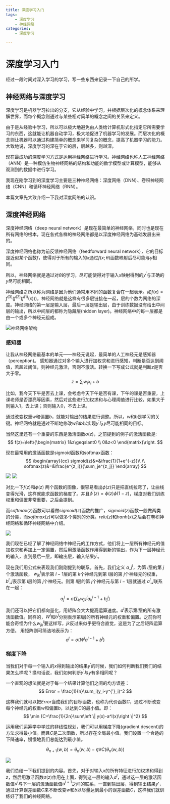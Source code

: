```yaml
---
title: 深度学习入门
tags:
	- 深度学习
	- 神经网络
categories:
	- 深度学习

---
```

# 深度学习入门

经过一段时间对深入学习的学习，写一些东西来记录一下自己的所学。

## 神经网络与深度学习

深度学习是机器学习拉出的分支，它从经验中学习，并根据层次化的概念体系来理解世界，而每个概念则通过与某些相对简单的概念之间的关系来定义。

由于是从经验中学习，所以可以极大地避免由人类给计算机形式化指定它所需要学习的东西，这就能让机器自动学习，极大地促进了机器学习的发展。而层次化的概念则让机器可以通过构建简单的概念来学习复杂的概念，提高了机器学习的能力。大致地说，深度学习的深在于它的层，层越多，则越深。

现在最成功的深度学习方式是运用神经网络进行学习。神经网络也称人工神经网络（ANN）是一种模仿生物神经网络的结构和功能的数学模型或计算模型，能够从观测到的数据中进行学习。

我现在刚学习到的深度学习主要是三种神经网络：深度网络（DNN）、卷积神经网络（CNN）和循环神经网络（RNN）。

本篇文章先大致介绍一下我对深度网络的认识。

## 深度神经网络
深度神经网络（deep neural network）是现在最简单的神经网络，同时也是现在所有网络的根本，现在各式各样的神经网络都是以深度神经网络为基础发展出来的。

深度神经网络也称为前反馈神经网络（feedforward neural network），它的目标是近似某个函数$f$，使得对于所有的输入的$x$通过$f(x;\theta)$函数映射后尽可能与$y$相同。

所以，神经网络就是通过对$\theta$的学习，尽可能使得对于输入$x$映射得到的$y^{'}$与正确的$y$尽可能相同。

神经网络之所以称为网络是因为他们通常用不同的函数复合在一起表示。如$f(x)=f^{(3)}(f^{(2)}(f^{(1)}(x)))$，神经网络就是这样有很多层链接在一起，层的个数为网络的深度。神经网络的第一层是输入层，最后一层是输出层，由于训练数据没有给出中间层的输出，所以中间层的都称为隐藏层(hidden layer)。神经网络中的每一层都是由一个或多个神经元组成。

![神经网络架构](http://wiki.jikexueyuan.com/project/neural-networks-and-deep-learning-zh-cn/images/162.png)

### 感知器
让我从神经网络最基本的单元——神经元说起，最简单的人工神经元是感知器（perception)。
感知器通过对多个输入进行加权求和进行感知，判断是否达到阈值，若超过阈值，则神经元激活，否则不激活。转换一下写成公式就是判断$z$是否大于零。
$$ z=\sum_{i}w_{i}x_{i} + b $$

比如，我今天下午是否去上课，会考虑今天下午是否有课，下午的课是否重要，上课老师是否漂亮等因素，然后对这些进行加权求和与心理阈值进行比较，如果大于则输入1，去上课；否则输入0，不去上课。

通过改变权重$w$和偏置$b$，就能对输出的结果进行调整。所以，$w$和$b$是学习的关键。神经网络就是通过不断地修改$w$和$b$以实现$y^{'}$与$y$尽可能相同的目标。

当然这里还有一个重要的东西是激活函数$\sigma(z)$，之前提到的例子的激活函数是:
$$
f(z)=\left\{\begin{matrix}
 1&z\geqslant0 \\
 0&z<0
\end{matrix}\right.
$$

现在最常用的激活函数是sigmoid函数和softmax函数：
$$
\begin{array}{cc}
sigmoid(z)&=&\frac{1}{1+e^{-z}}\\
\\
softmax(z)&=&\frac{e^{z_i}}{\sum_je^{z_j}}
\end{array}
$$



![](http://www.saedsayad.com/images/ANN_Unit_step.png)
![](https://sebastianraschka.com/images/faq/logisticregr-neuralnet/sigmoid.png)

对比一下$f(z)$和$\phi(z)$ 两个函数的图像，很容易看出$\phi(z)$只是把直线拉弯了，让曲线变得光滑，这样就能求函数的梯度了。并且$\phi^{'}(z)=\phi(z)\phi(1-z)$，梯度对我们训练权重和偏置非常重要，之后会提到。

而$softmax(z)$函数可以看做$sigmoid(z)$函数的推广，$sigmoid(z)$函数一般做两类的分类，而$softmax(z)$可以做多个类别的分类。$relu(z)$和$hanh(x)$之后会在卷积神经网络和循环神经网络中介绍。

![](https://upload.wikimedia.org/wikipedia/commons/thumb/6/60/ArtificialNeuronModel_english.png/600px-ArtificialNeuronModel_english.png)

我们现在已经了解了神经网络中神经元的工作方式，他们将上一层所有神经元的值加权求和再加上一定偏置，然后用激活函数作用得到新的输出，作为下一层神经元的输入，直到最后一层，即输出层，输入结果$y^{'}$。

现在我们用公式来表现我们刚刚提到的联系。首先，我们定义 $a\_j^l$，为第 $l$层的第 $j$个激活函数， $w^l_{jk}$表示第 $l-1$层的第 $k$个神经元到第 $l$层的第 $j$个神经元的权重， $b^l\_j$表示第 $l$层的第 $j$个神经元。则第 $l$层的第 $j$个神经元与第 $l-1$层就通过 $a^l\_j$联系在一起：

$$a^l_j=\sigma(\sum_kw^l_{jk}a^{l-1}_k + b^l_j)$$

我们还可以把它们都向量化，用矩阵会大大提高运算速度。$a^l$表示第$l$层的所有激活函数值。同样的，$W^l$和$b^l$分别表示第$l$层的所有神经元的权重和偏置。之前你可能会奇怪为什么$w^l_{jk}$要这样写，$jk$反过来似乎更符合直觉，这是为了之后矩阵运算方便。
用矩阵则可简洁地表示为：
$$a^l=\sigma(W^la^{l-1} + b^l)$$

### 梯度下降
当我们对于每一个输入的$x$得到输出的结果$y^{'}$的时候，我们如何判断我们我们的结果怎么样呢？换句话说，我们如何判断$y^{'}$与$y$有多相同呢？

一个直观的想法就是对于每一个结果计算他们之间的均方误差：
$$
Error = \frac{1}{n}\sum_i(y_i-y^{'}_i)^2
$$

这样我们就可以把$Error$当成我们的目标函数，也称为代价函数$C$，通过不断改变每个神经元的权重$w$和偏置$b$，以达到$C$的最小值。即：
$$
\min {C=\frac{1}{2n}\sum\left \|  y(x)-a^l(x)\right \|^2}
$$

运用我们运筹学中学过的非线性规划，我们可以用梯度下降(gradient descent)的方法求得最小值。而且$C$是二次函数，所以存在全局最小值。我们设置一个合适的下降速率，慢慢地我们总能达到最小值。

$$
\theta_{n+1}(w,b) = \theta_{n}(w,b)-\eta \nabla C(\theta_{n}(w,b))
$$

![](https://sebastianraschka.com/images/faq/closed-form-vs-gd/ball.png)

我们总结一下我们提到的内容。首先，对于对输入$x$的所有特征进行加权求和得到$z$，然后用激活函数$\sigma(z)$作用在上面，得到这一层的输入$a^l$，通过这一层的激活函数值$a^l$与下一层的激活函数值$a^{l+1}$之间的联系，一直到输出层，得到输出结果$y'$，通过计算误差函数$C$来不断改变$w$和$b$以尽量达到最小的误差函数$C$，这样我们就训练好了我们的神经网络。
